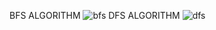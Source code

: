 BFS ALGORITHM
![bfs](https://github.com/user-attachments/assets/7a5c7bdf-f07c-425d-ba9e-d94f0941aadf)
DFS ALGORITHM
![dfs](https://github.com/user-attachments/assets/782b17bf-eee9-4525-95fd-e27ef888678b)
